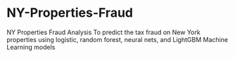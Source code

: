 # NY-Properties-Fraud
NY Properties Fraud Analysis
To predict the tax fraud on New York properties using logistic, random forest, neural nets, and LightGBM Machine Learning models
